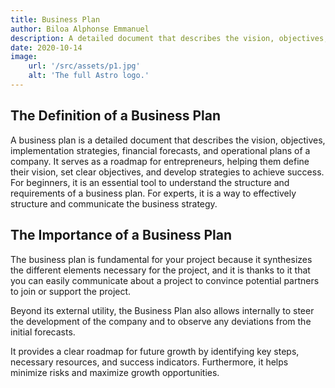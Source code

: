 ```yaml
---
title: Business Plan  
author: Biloa Alphonse Emmanuel
description: A detailed document that describes the vision, objectives, implementation strategies, financial forecasts,...
date: 2020-10-14
image:
    url: '/src/assets/p1.jpg'
    alt: 'The full Astro logo.'
---
```



## The Definition of a Business Plan
A business plan is a detailed document that describes the vision, objectives, implementation strategies, financial forecasts, and operational plans of a company. 
It serves as a roadmap for entrepreneurs, helping them define their vision, set clear objectives, and develop strategies to achieve success. For beginners, it is an essential tool to understand the structure and requirements of a business plan. For experts, it is a way to effectively structure and communicate the business strategy.

## The Importance of a Business Plan
The business plan is fundamental for your project because it synthesizes the different elements necessary for the project, and it is thanks to it that you can easily communicate about a project to convince potential partners to join or support the project.

Beyond its external utility, the Business Plan also allows internally to steer the development of the company and to observe any deviations from the initial forecasts. 

It provides a clear roadmap for future growth by identifying key steps, necessary resources, and success indicators. Furthermore, it helps minimize risks and maximize growth opportunities.